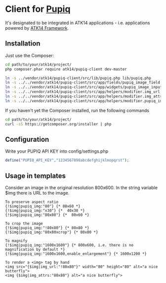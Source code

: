 Client for [Pupiq](http://i.pupiq.net/)
=======================================

It's designated to be integrated in ATK14 applications - i.e. applications powered by [ATK14 Framework](http://www.atk14.net).

Installation
------------

Just use the Composer:
```bash
cd path/to/your/atk14/project/
php composer.phar require atk14/pupiq-client dev-master

ln -s ../vendor/atk14/pupiq-client/src/lib/pupiq.php lib/pupiq.php
ln -s ../../vendor/atk14/pupiq-client/src/app/fields/pupiq_image_field.php app/fields/pupiq_image_field.php
ln -s ../../vendor/atk14/pupiq-client/src/app/widgets/pupiq_image_input.php app/widgets/pupiq_image_input.php
ln -s ../../vendor/atk14/pupiq-client/src/app/helpers/modifier.img_url.php app/helpers/modifier.img_url.php
ln -s ../../vendor/atk14/pupiq-client/src/app/helpers/modifier.img_attrs.php app/helpers/modifier.img_attrs.php
ln -s ../../vendor/atk14/pupiq-client/src/app/helpers/modifier.pupiq_img.php app/helpers/modifier.pupiq_img.php
```

If you haven't yet the Composer installed, run the following commands
```bash
cd path/to/your/atk14/project/
curl -sS https://getcomposer.org/installer | php
```

Configuration
------------

Write your PUPIQ API KEY into config/settings.php
```php
define("PUPIQ_API_KEY","1234567890abcdefghijklmopqrst");
```

Usage in templates
------------------

Consider an image in the original resolution 800x600. In the string variable $img there is URL to the image.

```smarty
To preserve aspect ratio
{!$img|pupiq_img:"80"} {* 80x60 *}
{!$img|pupiq_img:"x30"} {*  40x30 *}
{!$img|pupiq_img:"80x80"} {*  80x60 *}
 
To crop the image
{!$img|pupiq_img:"!80x80"} {* 80x80 *}
{!$img|pupiq_img:"80x80xcrop"} {* 80x80 *}
 
To magnify
{!$img|pupiq_img:"1600x1600"} {* 800x600, i.e. there is no magnification by default *}
{!$img|pupiq_img:"1600x1600,enable_enlargement"} {* 1600x1200 *}
 
To render a <img> tag by hand
<img src="{$img|img_url:"!80x80"}" width="80" height="80" alt="a nice butterfly">
<img {$img|img_attrs:"80x80"} alt="a nice butterfly">
```


